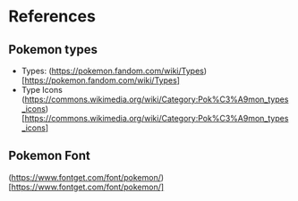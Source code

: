 # References

## Pokemon types
- Types: (https://pokemon.fandom.com/wiki/Types)[https://pokemon.fandom.com/wiki/Types]
- Type Icons (https://commons.wikimedia.org/wiki/Category:Pok%C3%A9mon_types_icons)[https://commons.wikimedia.org/wiki/Category:Pok%C3%A9mon_types_icons]

## Pokemon Font
(https://www.fontget.com/font/pokemon/)[https://www.fontget.com/font/pokemon/]